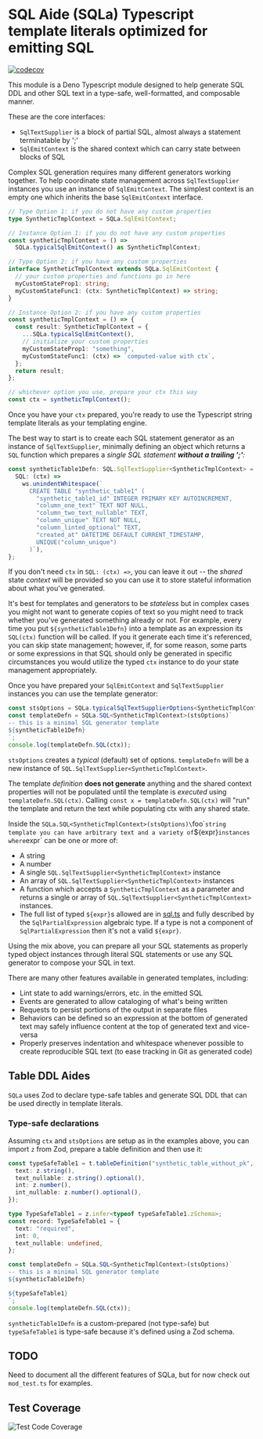 # SQL Aide (SQLa) Typescript template literals optimized for emitting SQL

[![codecov](https://codecov.io/gh/netspective-labs/sql-aide/branch/main/graph/badge.svg?token=DPJICL8F4O)](https://codecov.io/gh/netspective-labs/sql-aide)

This module is a Deno Typescript module designed to help generate SQL DDL and
other SQL text in a type-safe, well-formatted, and composable manner.

These are the core interfaces:

- `SqlTextSupplier` is a block of partial SQL, almost always a statement
  terminatable by ';'
- `SqlEmitContext` is the shared context which can carry state between blocks of
  SQL

Complex SQL generation requires many different generators working together. To
help coordinate state management across `SqlTextSupplier` instances you use an
instance of `SqlEmitContext`. The simplest context is an empty one which
inherits the base `SqlEmitContext` interface.

```ts
// Type Option 1: if you do not have any custom properties
type SyntheticTmplContext = SQLa.SqlEmitContext;

// Instance Option 1: if you do not have any custom properties
const syntheticTmplContext = () =>
  SQLa.typicalSqlEmitContext() as SyntheticTmplContext;

// Type Option 2: if you have any custom properties
interface SyntheticTmplContext extends SQLa.SqlEmitContext {
  // your custom properties and functions go in here
  myCustomStateProp1: string;
  myCustomStateFunc1: (ctx: SyntheticTmplContext) => string;
}

// Instance Option 2: if you have any custom properties
const syntheticTmplContext = () => {
  const result: SyntheticTmplContext = {
    ...SQLa.typicalSqlEmitContext(),
    // initialize your custom properties
    myCustomStateProp1: "something",
    myCustomStateFunc1: (ctx) => `computed-value with ctx`,
  };
  return result;
};

// whichever option you use, prepare your ctx this way
const ctx = syntheticTmplContext();
```

Once you have your `ctx` prepared, you're ready to use the Typescript string
template literals as your templating engine.

The best way to start is to create each SQL statement generator as an instance
of `SqlTextSupplier`, minimally defining an object which returns a `SQL`
function which prepares a _single SQL statement **without a trailing ';'**:_

```ts
const syntheticTable1Defn: SQL.SqlTextSupplier<SyntheticTmplContext> = {
  SQL: (ctx) =>
    ws.unindentWhitespace(`
      CREATE TABLE "synthetic_table1" (
        "synthetic_table1_id" INTEGER PRIMARY KEY AUTOINCREMENT,
        "column_one_text" TEXT NOT NULL,
        "column_two_text_nullable" TEXT,
        "column_unique" TEXT NOT NULL,
        "column_linted_optional" TEXT,
        "created_at" DATETIME DEFAULT CURRENT_TIMESTAMP,
        UNIQUE("column_unique")
      )`),
};
```

If you don't need `ctx` in `SQL: (ctx) =>`, you can leave it out -- the _shared_
state _context_ will be provided so you can use it to store stateful information
about what you've generated.

It's best for templates and generators to be _stateless_ but in complex cases
you might not want to generate copies of text so you might need to track whether
you've generated something already or not. For example, every time you put
`${syntheticTable1Defn}` into a template as an expression its `SQL(ctx)`
function will be called. If you it generate each time it's referenced, you can
skip state management; however, if, for some reason, some parts or some
expressions in that SQL should only be generated in specific circumstances you
would utilize the typed `ctx` instance to do your state management
appropriately.

Once you have prepared your `SqlEmitContext` and `SqlTextSupplier` instances you
can use the template generator:

```ts
const stsOptions = SQLa.typicalSqlTextSupplierOptions<SyntheticTmplContext>();
const templateDefn = SQLa.SQL<SyntheticTmplContext>(stsOptions)`
-- this is a minimal SQL generator template
${syntheticTable1Defn}
`;
console.log(templateDefn.SQL(ctx));
```

`stsOptions` creates a _typical_ (default) set of options. `templateDefn` will
be a new instance of `SQL.SqlTextSupplier<SyntheticTmplContext>`.

The template _definition_ **does not generate** anything and the shared context
properties will not be populated until the template is _executed_ using
`templateDefn.SQL(ctx)`. Calling `const x = templateDefn.SQL(ctx)` will "run"
the template and return the text while populating ctx with any shared state.

Inside the
`SQLa.SQL<SyntheticTmplContext>(stsOptions)\`foo\``string template you can have arbitrary text and a variety of`${expr}`instances where`expr`
can be one or more of:

- A string
- A number
- A single `SQL.SqlTextSupplier<SyntheticTmplContext>` instance
- An array of `SQL.SqlTextSupplier<SyntheticTmplContext>` instances
- A function which accepts a `SyntheticTmplContext` as a parameter and returns a
  single or array of `SQL.SqlTextSupplier<SyntheticTmplContext>` instances.
- The full list of typed `${expr}`s allowed are in [sql.ts](./sql.ts) and fully
  described by the `SqlPartialExpression` algebraic type. If a type is not a
  component of `SqlPartialExpression` then it's not a valid `${expr}`.

Using the mix above, you can prepare all your SQL statements as properly typed
object instances through literal SQL statements or use any SQL generator to
compose your SQL in text.

There are many other features available in generated templates, including:

- Lint state to add warnings/errors, etc. in the emitted SQL
- Events are generated to allow cataloging of what's being written
- Requests to persist portions of the output in separate files
- Behaviors can be defined so an expression at the bottom of generated text may
  safely influence content at the top of generated text and vice-versa
- Properly preserves indentation and whitespace whenever possible to create
  reproducible SQL text (to ease tracking in Git as generated code)

## Table DDL Aides

`SQLa` uses Zod to declare type-safe tables and generate SQL DDL that can be
used directly in template literals.

### Type-safe declarations

Assuming `ctx` and `stsOptions` are setup as in the examples above, you can
import `z` from Zod, prepare a table definition and then use it:

```ts
const typeSafeTable1 = t.tableDefinition("synthetic_table_without_pk", {
  text: z.string(),
  text_nullable: z.string().optional(),
  int: z.number(),
  int_nullable: z.number().optional(),
});

type TypeSafeTable1 = z.infer<typeof typeSafeTable1.zSchema>;
const record: TypeSafeTable1 = {
  text: "required",
  int: 0,
  text_nullable: undefined,
};

const templateDefn = SQLa.SQL<SyntheticTmplContext>(stsOptions)`
-- this is a minimal SQL generator template
${syntheticTable1Defn}

${typeSafeTable1}
`;
console.log(templateDefn.SQL(ctx));
```

`syntheticTable1Defn` is a custom-prepared (not type-safe) but `typeSafeTable1`
is type-safe because it's defined using a Zod schema.

## TODO

Need to document all the different features of SQLa, but for now check out
`mod_test.ts` for examples.

## Test Coverage

![Test Code Coverage](https://codecov.io/gh/netspective-labs/sql-aide/branch/main/graphs/sunburst.svg?token=DPJICL8F4O)
